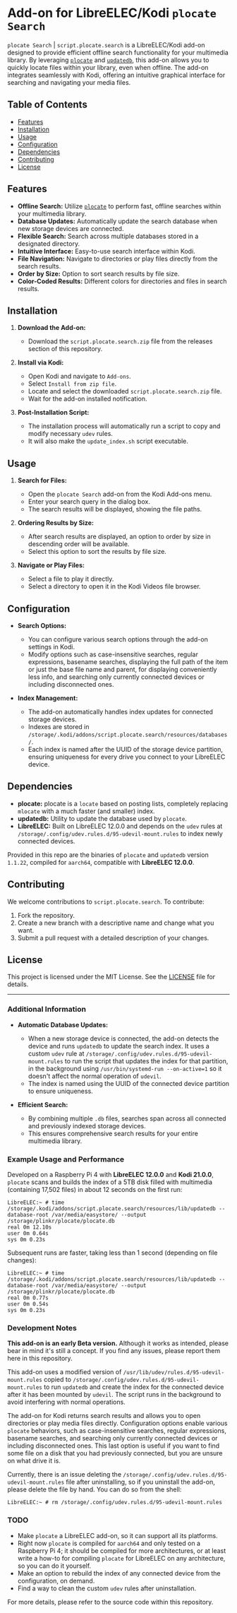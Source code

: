 # Add-on for LibreELEC/Kodi `plocate Search`

`plocate Search` | `script.plocate.search` is a LibreELEC/Kodi add-on designed to provide efficient offline search functionality for your multimedia library. By leveraging [`plocate`](https://plocate.sesse.net/) and [`updatedb`](https://plocate.sesse.net/), this add-on allows you to quickly locate files within your library, even when offline. The add-on integrates seamlessly with Kodi, offering an intuitive graphical interface for searching and navigating your media files.

## Table of Contents

- [Features](#features)
- [Installation](#installation)
- [Usage](#usage)
- [Configuration](#configuration)
- [Dependencies](#dependencies)
- [Contributing](#contributing)
- [License](#license)

## Features

- **Offline Search:** Utilize [`plocate`](https://plocate.sesse.net/) to perform fast, offline searches within your multimedia library.
- **Database Updates:** Automatically update the search database when new storage devices are connected.
- **Flexible Search:** Search across multiple databases stored in a designated directory.
- **Intuitive Interface:** Easy-to-use search interface within Kodi.
- **File Navigation:** Navigate to directories or play files directly from the search results.
- **Order by Size:** Option to sort search results by file size.
- **Color-Coded Results:** Different colors for directories and files in search results.

## Installation

1. **Download the Add-on:**
   - Download the `script.plocate.search.zip` file from the releases section of this repository.

2. **Install via Kodi:**
   - Open Kodi and navigate to `Add-ons`.
   - Select `Install from zip file`.
   - Locate and select the downloaded `script.plocate.search.zip` file.
   - Wait for the add-on installed notification.

3. **Post-Installation Script:**
   - The installation process will automatically run a script to copy and modify necessary `udev` rules.
   - It will also make the `update_index.sh` script executable.

## Usage

1. **Search for Files:**
   - Open the `plocate Search` add-on from the Kodi Add-ons menu.
   - Enter your search query in the dialog box.
   - The search results will be displayed, showing the file paths.

2. **Ordering Results by Size:**
   - After search results are displayed, an option to order by size in descending order will be available.
   - Select this option to sort the results by file size.

3. **Navigate or Play Files:**
   - Select a file to play it directly.
   - Select a directory to open it in the Kodi Videos file browser.

## Configuration

- **Search Options:**
  - You can configure various search options through the add-on settings in Kodi.
  - Modify options such as case-insensitive searches, regular expressions, basename searches, displaying the full path of the item or just the base file name and parent, for displaying conveniently less info, and searching only currently connected devices or including disconnected ones.

- **Index Management:**
  - The add-on automatically handles index updates for connected storage devices.
  - Indexes are stored in `/storage/.kodi/addons/script.plocate.search/resources/databases/`.
  - Each index is named after the UUID of the storage device partition, ensuring uniqueness for every drive you connect to your LibreELEC device.

## Dependencies

- **plocate:** plocate is a `locate` based on posting lists, completely replacing `mlocate` with a much faster (and smaller) index.
- **updatedb:** Utility to update the database used by `plocate`.
- **LibreELEC:** Built on LibreELEC 12.0.0 and depends on the `udev` rules at `/storage/.config/udev.rules.d/95-udevil-mount.rules` to index newly connected devices.

Provided in this repo are the binaries of `plocate` and `updatedb` version `1.1.22`, compiled for `aarch64`, compatible with **LibreELEC 12.0.0**.

## Contributing

We welcome contributions to `script.plocate.search`. To contribute:

1. Fork the repository.
2. Create a new branch with a descriptive name and change what you want.
3. Submit a pull request with a detailed description of your changes.

## License

This project is licensed under the MIT License. See the [LICENSE](LICENSE) file for details.

---

### Additional Information

- **Automatic Database Updates:**
  - When a new storage device is connected, the add-on detects the device and runs `updatedb` to update the search index. It uses a custom `udev` rule at `/storage/.config/udev.rules.d/95-udevil-mount.rules` to run the script that updates the index for that partition, in the background using `/usr/bin/systemd-run --on-active=1` so it doesn't affect the normal operation of `udevil`.
  - The index is named using the UUID of the connected device partition to ensure uniqueness.

- **Efficient Search:**
  - By combining multiple `.db` files, searches span across all connected and previously indexed storage devices.
  - This ensures comprehensive search results for your entire multimedia library.

### Example Usage and Performance

Developed on a Raspberry Pi 4 with **LibreELEC 12.0.0** and **Kodi 21.0.0**, `plocate` scans and builds the index of a 5TB disk filled with multimedia (containing 17,502 files) in about 12 seconds on the first run:
```
LibreELEC:~ # time /storage/.kodi/addons/script.plocate.search/resources/lib/updatedb --database-root /var/media/easystore/ --output /storage/plinkr/plocate/plocate.db
real 0m 12.10s
user 0m 0.64s
sys 0m 0.23s
```

Subsequent runs are faster, taking less than 1 second (depending on file changes):
```
LibreELEC:~ # time /storage/.kodi/addons/script.plocate.search/resources/lib/updatedb --database-root /var/media/easystore/ --output /storage/plinkr/plocate/plocate.db
real 0m 0.77s
user 0m 0.54s
sys 0m 0.23s
```

### Development Notes

**This add-on is an early Beta version.** Although it works as intended, please bear in mind it's still a concept. If you find any issues, please report them here in this repository.

This add-on uses a modified version of `/usr/lib/udev/rules.d/95-udevil-mount.rules` copied to `/storage/.config/udev.rules.d/95-udevil-mount.rules` to run `updatedb` and create the index for the connected device after it has been mounted by `udevil`. The script runs in the background to avoid interfering with normal operations. 

The add-on for Kodi returns search results and allows you to open directories or play media files directly. Configuration options enable various `plocate` behaviors, such as case-insensitive searches, regular expressions, basename searches, and searching only currently connected devices or including disconnected ones. This last option is useful if you want to find some file on a disk that you had previously connected, but you are unsure on what drive it is.

Currently, there is an issue deleting the `/storage/.config/udev.rules.d/95-udevil-mount.rules` file after uninstalling, so if you uninstall the add-on, please delete the file by hand. You can do so from the shell:
```
LibreELEC:~ # rm /storage/.config/udev.rules.d/95-udevil-mount.rules
```

### TODO
- Make `plocate` a LibreELEC add-on, so it can support all its platforms.
- Right now `plocate` is compiled for `aarch64` and only tested on a Raspberry Pi 4; it should be compiled for more architectures, or at least write a how-to for compiling `plocate` for LibreELEC on any architecture, so you can do it yourself.
- Make an option to rebuild the index of any connected device from the configuration, on demand.
- Find a way to clean the custom `udev` rules after uninstallation.

For more details, please refer to the source code within this repository.
